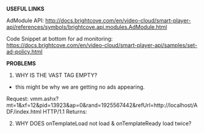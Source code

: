****USEFUL LINKS****

AdModule API:
http://docs.brightcove.com/en/video-cloud/smart-player-api/references/symbols/brightcove.api.modules.AdModule.html

Code Snippet at bottom for ad monitoring:
https://docs.brightcove.com/en/video-cloud/smart-player-api/samples/set-ad-policy.html



****PROBLEMS****

1. WHY IS THE VAST TAG EMPTY?
- this might be why we are getting no ads appearing.

Request: vmm.ashx?mt=1&xf=12&pid=13923&ap=0&rand=1925567442&refUrl=http://localhost/ADF/index.html HTTP/1.1
Returns: <?xml version="1.0" encoding="utf-8"?>
<VAST version="2.0" />



2. WHY DOES onTemplateLoad not load & onTemplateReady load twice?

